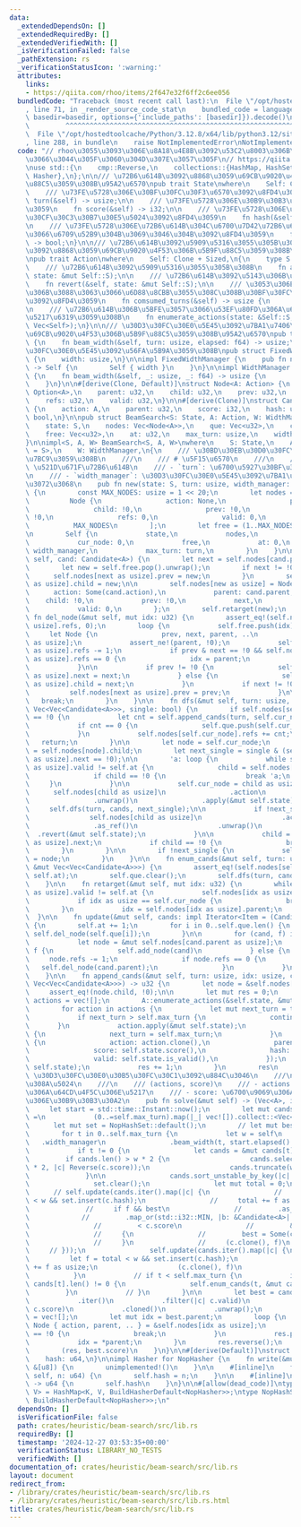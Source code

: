 ```yaml
---
data:
  _extendedDependsOn: []
  _extendedRequiredBy: []
  _extendedVerifiedWith: []
  _isVerificationFailed: false
  _pathExtension: rs
  _verificationStatusIcon: ':warning:'
  attributes:
    links:
    - https://qiita.com/rhoo/items/2f647e32f6ff2c6ee056
  bundledCode: "Traceback (most recent call last):\n  File \"/opt/hostedtoolcache/Python/3.12.8/x64/lib/python3.12/site-packages/onlinejudge_verify/documentation/build.py\"\
    , line 71, in _render_source_code_stat\n    bundled_code = language.bundle(stat.path,\
    \ basedir=basedir, options={'include_paths': [basedir]}).decode()\n          \
    \         ^^^^^^^^^^^^^^^^^^^^^^^^^^^^^^^^^^^^^^^^^^^^^^^^^^^^^^^^^^^^^^^^^^^^^^^^^^^^^^^^^\n\
    \  File \"/opt/hostedtoolcache/Python/3.12.8/x64/lib/python3.12/site-packages/onlinejudge_verify/languages/rust.py\"\
    , line 288, in bundle\n    raise NotImplementedError\nNotImplementedError\n"
  code: "// rhoo\u3055\u3093\u306E\u8A18\u4E8B\u3092\u53C2\u8003\u306B\u3055\u305B\
    \u3066\u3044\u305F\u3060\u304D\u307E\u3057\u305F\n// https://qiita.com/rhoo/items/2f647e32f6ff2c6ee056\n\
    \nuse std::{\n    cmp::Reverse,\n    collections::{HashMap, HashSet},\n    hash::{BuildHasherDefault,\
    \ Hasher},\n};\n\n/// \u72B6\u614B\u3092\u8868\u3059\u69CB\u9020\u4F53\u306B\u5B9F\
    \u88C5\u3059\u308B\u95A2\u6570\npub trait State\nwhere\n    Self: Clone,\n{\n\
    \    /// \u73FE\u5728\u306E\u30BF\u30FC\u30F3\u6570\u3092\u8FD4\u3059\n    fn\
    \ turn(&self) -> usize;\n\n    /// \u73FE\u5728\u306E\u30B9\u30B3\u30A2\u3092\u8FD4\
    \u3059\n    fn score(&self) -> i32;\n\n    /// \u73FE\u5728\u306E\u72B6\u614B\u306E\
    \u30CF\u30C3\u30B7\u30E5\u5024\u3092\u8FD4\u3059\n    fn hash(&self) -> u64;\n\
    \n    /// \u73FE\u5728\u306E\u72B6\u614B\u304C\u6700\u7D42\u72B6\u614B\u3068\u3057\
    \u3066\u6709\u52B9\u304B\u3069\u3046\u304B\u3092\u8FD4\u3059\n    fn is_valid(&self)\
    \ -> bool;\n}\n\n/// \u72B6\u614B\u3092\u5909\u5316\u3055\u305B\u308B\u64CD\u4F5C\
    \u3092\u8868\u3059\u69CB\u9020\u4F53\u306B\u5B9F\u88C5\u3059\u308B\u95A2\u6570\
    \npub trait Action\nwhere\n    Self: Clone + Sized,\n{\n    type S: State;\n\n\
    \    /// \u72B6\u614B\u3092\u5909\u5316\u3055\u305B\u308B\n    fn apply(&self,\
    \ state: &mut Self::S);\n\n    /// \u72B6\u614B\u3092\u5143\u306B\u623B\u3059\n\
    \    fn revert(&self, state: &mut Self::S);\n\n    /// \u3053\u306E\u64CD\u4F5C\
    \u306B\u3088\u3063\u3066\u6D88\u8CBB\u3055\u308C\u308B\u30BF\u30FC\u30F3\u6570\
    \u3092\u8FD4\u3059\n    fn comsumed_turns(&self) -> usize {\n        1\n    }\n\
    \n    /// \u72B6\u614B\u306B\u5BFE\u3057\u3066\u53EF\u80FD\u306A\u64CD\u4F5C\u3092\
    \u5217\u6319\u3059\u308B\n    fn enumerate_actions(state: &Self::S, actions: &mut\
    \ Vec<Self>);\n}\n\n/// \u30D3\u30FC\u30E0\u5E45\u3092\u7BA1\u7406\u3059\u308B\
    \u69CB\u9020\u4F53\u306B\u5B9F\u88C5\u3059\u308B\u95A2\u6570\npub trait WidthManager\
    \ {\n    fn beam_width(&self, turn: usize, elapsed: f64) -> usize;\n}\n\n/// \u30D3\
    \u30FC\u30E0\u5E45\u3092\u56FA\u5B9A\u3059\u308B\npub struct FixedWidthManager\
    \ {\n    width: usize,\n}\n\nimpl FixedWidthManager {\n    pub fn new(width: usize)\
    \ -> Self {\n        Self { width }\n    }\n}\n\nimpl WidthManager for FixedWidthManager\
    \ {\n    fn beam_width(&self, _: usize, _: f64) -> usize {\n        self.width\n\
    \    }\n}\n\n#[derive(Clone, Default)]\nstruct Node<A: Action> {\n    action:\
    \ Option<A>,\n    parent: u32,\n    child: u32,\n    prev: u32,\n    next: u32,\n\
    \    refs: u32,\n    valid: u32,\n}\n\n#[derive(Clone)]\nstruct Candidate<A: Action>\
    \ {\n    action: A,\n    parent: u32,\n    score: i32,\n    hash: u64,\n    valid:\
    \ bool,\n}\n\npub struct BeamSearch<S: State, A: Action, W: WidthManager> {\n\
    \    state: S,\n    nodes: Vec<Node<A>>,\n    que: Vec<u32>,\n    cur_node: usize,\n\
    \    free: Vec<u32>,\n    at: u32,\n    max_turn: usize,\n    width_manager: W,\n\
    }\n\nimpl<S, A, W> BeamSearch<S, A, W>\nwhere\n    S: State,\n    A: Action<S\
    \ = S>,\n    W: WidthManager,\n{\n    /// \u30BD\u30EB\u30D0\u30FC\u3092\u69CB\
    \u7BC9\u3059\u308B\n    ///\n    /// # \u5F15\u6570\n    ///\n    /// - `state`:\
    \ \u521D\u671F\u72B6\u614B\n    /// - `turn`: \u6700\u5927\u30BF\u30FC\u30F3\u6570\
    \n    /// - `width_manager`: \u30D3\u30FC\u30E0\u5E45\u3092\u7BA1\u7406\u3059\u308B\
    \u3072\u3068\n    pub fn new(state: S, turn: usize, width_manager: W) -> Self\
    \ {\n        const MAX_NODES: usize = 1 << 20;\n        let nodes = vec![\n  \
    \          Node {\n                action: None,\n                parent: !0,\n\
    \                child: !0,\n                prev: !0,\n                next:\
    \ !0,\n                refs: 0,\n                valid: 0,\n            };\n \
    \           MAX_NODES\n        ];\n        let free = (1..MAX_NODES as u32).rev().collect();\n\
    \n        Self {\n            state,\n            nodes,\n            que: Vec::with_capacity(MAX_NODES),\n\
    \            cur_node: 0,\n            free,\n            at: 0,\n           \
    \ width_manager,\n            max_turn: turn,\n        }\n    }\n\n    fn add_node(&mut\
    \ self, cand: Candidate<A>) {\n        let next = self.nodes[cand.parent as usize].child;\n\
    \        let new = self.free.pop().unwrap();\n        if next != !0 {\n      \
    \      self.nodes[next as usize].prev = new;\n        }\n        self.nodes[cand.parent\
    \ as usize].child = new;\n\n        self.nodes[new as usize] = Node {\n      \
    \      action: Some(cand.action),\n            parent: cand.parent,\n        \
    \    child: !0,\n            prev: !0,\n            next,\n            refs: 0,\n\
    \            valid: 0,\n        };\n        self.retarget(new);\n    }\n\n   \
    \ fn del_node(&mut self, mut idx: u32) {\n        assert_eq!(self.nodes[idx as\
    \ usize].refs, 0);\n        loop {\n            self.free.push(idx);\n       \
    \     let Node {\n                prev, next, parent, ..\n            } = self.nodes[idx\
    \ as usize];\n            assert_ne!(parent, !0);\n            self.nodes[parent\
    \ as usize].refs -= 1;\n            if prev & next == !0 && self.nodes[parent\
    \ as usize].refs == 0 {\n                idx = parent;\n                continue;\n\
    \            }\n\n            if prev != !0 {\n                self.nodes[prev\
    \ as usize].next = next;\n            } else {\n                self.nodes[parent\
    \ as usize].child = next;\n            }\n            if next != !0 {\n      \
    \          self.nodes[next as usize].prev = prev;\n            }\n\n         \
    \   break;\n        }\n    }\n\n    fn dfs(&mut self, turn: usize, cands: &mut\
    \ Vec<Vec<Candidate<A>>>, single: bool) {\n        if self.nodes[self.cur_node].child\
    \ == !0 {\n            let cnt = self.append_cands(turn, self.cur_node, cands);\n\
    \            if cnt == 0 {\n                self.que.push(self.cur_node as u32);\n\
    \            }\n            self.nodes[self.cur_node].refs += cnt;\n         \
    \   return;\n        }\n\n        let node = self.cur_node;\n        let mut child\
    \ = self.nodes[node].child;\n        let next_single = single & (self.nodes[child\
    \ as usize].next == !0);\n\n        'a: loop {\n            while self.nodes[child\
    \ as usize].valid != self.at {\n                child = self.nodes[child as usize].next;\n\
    \                if child == !0 {\n                    break 'a;\n           \
    \     }\n            }\n\n            self.cur_node = child as usize;\n      \
    \      self.nodes[child as usize]\n                .action\n                .as_ref()\n\
    \                .unwrap()\n                .apply(&mut self.state);\n       \
    \     self.dfs(turn, cands, next_single);\n\n            if !next_single {\n \
    \               self.nodes[child as usize]\n                    .action\n    \
    \                .as_ref()\n                    .unwrap()\n                  \
    \  .revert(&mut self.state);\n            }\n\n            child = self.nodes[child\
    \ as usize].next;\n            if child == !0 {\n                break;\n    \
    \        }\n        }\n\n        if !next_single {\n            self.cur_node\
    \ = node;\n        }\n    }\n\n    fn enum_cands(&mut self, turn: usize, cands:\
    \ &mut Vec<Vec<Candidate<A>>>) {\n        assert_eq!(self.nodes[self.cur_node].valid,\
    \ self.at);\n        self.que.clear();\n        self.dfs(turn, cands, true);\n\
    \    }\n\n    fn retarget(&mut self, mut idx: u32) {\n        while self.nodes[idx\
    \ as usize].valid != self.at {\n            self.nodes[idx as usize].valid = self.at;\n\
    \            if idx as usize == self.cur_node {\n                break;\n    \
    \        }\n            idx = self.nodes[idx as usize].parent;\n        }\n  \
    \  }\n\n    fn update(&mut self, cands: impl Iterator<Item = (Candidate<A>, bool)>)\
    \ {\n        self.at += 1;\n        for i in 0..self.que.len() {\n           \
    \ self.del_node(self.que[i]);\n        }\n\n        for (cand, f) in cands {\n\
    \            let node = &mut self.nodes[cand.parent as usize];\n            if\
    \ f {\n                self.add_node(cand)\n            } else {\n           \
    \     node.refs -= 1;\n                if node.refs == 0 {\n                 \
    \   self.del_node(cand.parent);\n                }\n            }\n        }\n\
    \    }\n\n    fn append_cands(&mut self, turn: usize, idx: usize, cands: &mut\
    \ Vec<Vec<Candidate<A>>>) -> u32 {\n        let node = &self.nodes[idx];\n   \
    \     assert_eq!(node.child, !0);\n\n        let mut res = 0;\n        let mut\
    \ actions = vec![];\n        A::enumerate_actions(&self.state, &mut actions);\n\
    \        for action in actions {\n            let mut next_turn = turn + action.comsumed_turns();\n\
    \            if next_turn > self.max_turn {\n                continue;\n     \
    \       }\n            action.apply(&mut self.state);\n            if self.state.is_valid()\
    \ {\n                next_turn = self.max_turn;\n            }\n            cands[next_turn].push(Candidate\
    \ {\n                action: action.clone(),\n                parent: idx as u32,\n\
    \                score: self.state.score(),\n                hash: self.state.hash(),\n\
    \                valid: self.state.is_valid(),\n            });\n            action.revert(&mut\
    \ self.state);\n            res += 1;\n        }\n        res\n    }\n\n    ///\
    \ \u30D3\u30FC\u30E0\u30B5\u30FC\u30C1\u3092\u884C\u3046\n    ///\n    /// # \u623B\
    \u308A\u5024\n    ///\n    /// (actions, score)\n    /// - actions: \u6700\u9069\
    \u306A\u64CD\u4F5C\u306E\u5217\n    /// - score: \u6700\u9069\u306A\u64CD\u4F5C\
    \u306E\u30B9\u30B3\u30A2\n    pub fn solve(&mut self) -> (Vec<A>, i32) {\n   \
    \     let start = std::time::Instant::now();\n        let mut cands: Vec<Vec<Candidate<A>>>\
    \ =\n            (0..=self.max_turn).map(|_| vec![]).collect::<Vec<_>>();\n  \
    \      let mut set = NopHashSet::default();\n        // let mut best = None;\n\
    \        for t in 0..self.max_turn {\n            let w = self\n             \
    \   .width_manager\n                .beam_width(t, start.elapsed().as_secs_f64());\n\
    \            if t != 0 {\n                let cands = &mut cands[t];\n       \
    \         if cands.len() > w * 2 {\n                    cands.select_nth_unstable_by_key(w\
    \ * 2, |c| Reverse(c.score));\n                    cands.truncate(w * 2);\n  \
    \              }\n\n                cands.sort_unstable_by_key(|c| Reverse(c.score));\n\
    \                set.clear();\n                let mut total = 0;\n          \
    \      // self.update(cands.iter().map(|c| {\n                //     let f = total\
    \ < w && set.insert(c.hash);\n                //     total += f as usize;\n  \
    \              //     if f && best\n                //         .as_ref()\n   \
    \             //         .map_or(std::i32::MIN, |b: &Candidate<A>| b.score)\n\
    \                //         < c.score\n                //         && c.valid\n\
    \                //     {\n                //         best = Some(c.clone());\n\
    \                //     }\n                //     (c.clone(), f)\n           \
    \     // }));\n                self.update(cands.iter().map(|c| {\n          \
    \          let f = total < w && set.insert(c.hash);\n                    total\
    \ += f as usize;\n                    (c.clone(), f)\n                }));\n \
    \           }\n            // if t < self.max_turn {\n            if t == 0 ||\
    \ cands[t].len() != 0 {\n                self.enum_cands(t, &mut cands);\n   \
    \         }\n            // }\n        }\n\n        let best = cands[self.max_turn]\n\
    \            .iter()\n            .filter(|c| c.valid)\n            .max_by_key(|c|\
    \ c.score)\n            .cloned()\n            .unwrap();\n        let mut res\
    \ = vec![];\n        let mut idx = best.parent;\n        loop {\n            let\
    \ Node { action, parent, .. } = &self.nodes[idx as usize];\n            if *parent\
    \ == !0 {\n                break;\n            }\n            res.push(action.as_ref().unwrap().clone());\n\
    \            idx = *parent;\n        }\n        res.reverse();\n        res.push(best.action);\n\
    \        (res, best.score)\n    }\n}\n\n#[derive(Default)]\nstruct NopHasher {\n\
    \    hash: u64,\n}\n\nimpl Hasher for NopHasher {\n    fn write(&mut self, _:\
    \ &[u8]) {\n        unimplemented!()\n    }\n\n    #[inline]\n    fn write_u64(&mut\
    \ self, n: u64) {\n        self.hash = n;\n    }\n\n    #[inline]\n    fn finish(&self)\
    \ -> u64 {\n        self.hash\n    }\n}\n\n#[allow(dead_code)]\ntype NopHashMap<K,\
    \ V> = HashMap<K, V, BuildHasherDefault<NopHasher>>;\ntype NopHashSet<K> = HashSet<K,\
    \ BuildHasherDefault<NopHasher>>;\n"
  dependsOn: []
  isVerificationFile: false
  path: crates/heuristic/beam-search/src/lib.rs
  requiredBy: []
  timestamp: '2024-12-27 03:53:35+00:00'
  verificationStatus: LIBRARY_NO_TESTS
  verifiedWith: []
documentation_of: crates/heuristic/beam-search/src/lib.rs
layout: document
redirect_from:
- /library/crates/heuristic/beam-search/src/lib.rs
- /library/crates/heuristic/beam-search/src/lib.rs.html
title: crates/heuristic/beam-search/src/lib.rs
---
```

